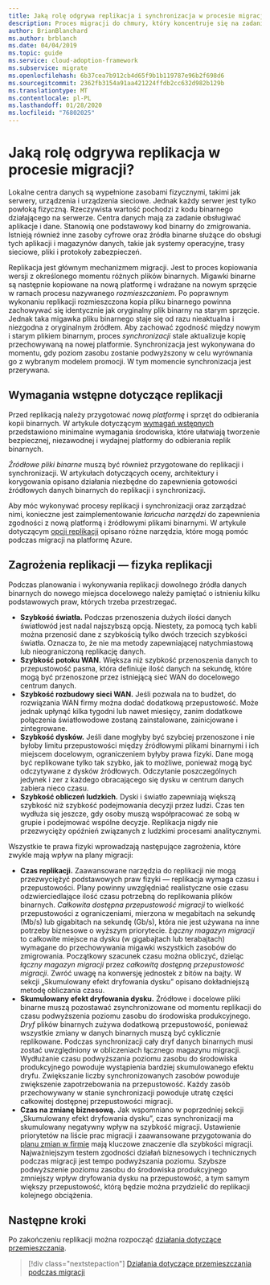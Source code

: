 ```yaml
---
title: Jaką rolę odgrywa replikacja i synchronizacja w procesie migracji?
description: Proces migracji do chmury, który koncentruje się na zadaniach migrowania obciążeń do chmury.
author: BrianBlanchard
ms.author: brblanch
ms.date: 04/04/2019
ms.topic: guide
ms.service: cloud-adoption-framework
ms.subservice: migrate
ms.openlocfilehash: 6b37cea7b912cb4d65f9b1b119787e96b2f698d6
ms.sourcegitcommit: 2362fb3154a91aa421224ffdb2cc632d982b129b
ms.translationtype: MT
ms.contentlocale: pl-PL
ms.lasthandoff: 01/28/2020
ms.locfileid: "76802025"
---
```

<!-- markdownlint-disable MD026 -->

# <a name="what-role-does-replication-play-in-the-migration-process"></a>Jaką rolę odgrywa replikacja w procesie migracji?

Lokalne centra danych są wypełnione zasobami fizycznymi, takimi jak serwery, urządzenia i urządzenia sieciowe. Jednak każdy serwer jest tylko powłoką fizyczną. Rzeczywista wartość pochodzi z kodu binarnego działającego na serwerze. Centra danych mają za zadanie obsługiwać aplikacje i dane. Stanowią one podstawowy kod binarny do zmigrowania. Istnieją również inne zasoby cyfrowe oraz źródła binarne służące do obsługi tych aplikacji i magazynów danych, takie jak systemy operacyjne, trasy sieciowe, pliki i protokoły zabezpieczeń.

Replikacja jest głównym mechanizmem migracji. Jest to proces kopiowania wersji z określonego momentu różnych plików binarnych. Migawki binarne są następnie kopiowane na nową platformę i wdrażane na nowym sprzęcie w ramach procesu nazywanego *rozmieszczaniem*. Po poprawnym wykonaniu replikacji rozmieszczona kopia pliku binarnego powinna zachowywać się identycznie jak oryginalny plik binarny na starym sprzęcie. Jednak taka migawka pliku binarnego staje się od razu nieaktualna i niezgodna z oryginalnym źródłem. Aby zachować zgodność między nowym i starym plikiem binarnym, proces *synchronizacji* stale aktualizuje kopię przechowywaną na nowej platformie. Synchronizacja jest wykonywana do momentu, gdy poziom zasobu zostanie podwyższony w celu wyrównania go z wybranym modelem promocji. W tym momencie synchronizacja jest przerywana.

## <a name="required-prerequisites-to-replication"></a>Wymagania wstępne dotyczące replikacji

Przed replikacją należy przygotować *nową platformę* i sprzęt do odbierania kopii binarnych. W artykule dotyczącym [wymagań wstępnych](../prerequisites/index.md) przedstawiono minimalne wymagania środowiska, które ułatwiają tworzenie bezpiecznej, niezawodnej i wydajnej platformy do odbierania replik binarnych.

*Źródłowe pliki binarne* muszą być również przygotowane do replikacji i synchronizacji. W artykułach dotyczących oceny, architektury i korygowania opisano działania niezbędne do zapewnienia gotowości źródłowych danych binarnych do replikacji i synchronizacji.

Aby móc wykonywać procesy replikacji i synchronizacji oraz zarządzać nimi, konieczne jest zaimplementowanie *łańcucha narzędzi* do zapewnienia zgodności z nową platformą i źródłowymi plikami binarnymi. W artykule dotyczącym [opcji replikacji](./replicate-options.md) opisano różne narzędzia, które mogą pomóc podczas migracji na platformę Azure.

## <a name="replication-risks---physics-of-replication"></a>Zagrożenia replikacji — fizyka replikacji

Podczas planowania i wykonywania replikacji dowolnego źródła danych binarnych do nowego miejsca docelowego należy pamiętać o istnieniu kilku podstawowych praw, których trzeba przestrzegać.

- **Szybkość światła.** Podczas przenoszenia dużych ilości danych światłowód jest nadal najszybszą opcją. Niestety, za pomocą tych kabli można przenosić dane z szybkością tylko dwóch trzecich szybkości światła. Oznacza to, że nie ma metody zapewniającej natychmiastową lub nieograniczoną replikację danych.
- **Szybkość potoku WAN.** Większa niż szybkość przenoszenia danych to przepustowość pasma, która definiuje ilość danych na sekundę, które mogą być przenoszone przez istniejącą sieć WAN do docelowego centrum danych.
- **Szybkość rozbudowy sieci WAN.** Jeśli pozwala na to budżet, do rozwiązania WAN firmy można dodać dodatkową przepustowość. Może jednak upłynąć kilka tygodni lub nawet miesięcy, zanim dodatkowe połączenia światłowodowe zostaną zainstalowane, zainicjowane i zintegrowane.
- **Szybkość dysków.** Jeśli dane mogłyby być szybciej przenoszone i nie byłoby limitu przepustowości między źródłowymi plikami binarnymi i ich miejscem docelowym, ograniczeniem byłyby prawa fizyki. Dane mogą być replikowane tylko tak szybko, jak to możliwe, ponieważ mogą być odczytywane z dysków źródłowych. Odczytanie poszczególnych jedynek i zer z każdego obracającego się dysku w centrum danych zabiera nieco czasu.
- **Szybkość obliczeń ludzkich.** Dyski i światło zapewniają większą szybkość niż szybkość podejmowania decyzji przez ludzi. Czas ten wydłuża się jeszcze, gdy osoby muszą współpracować ze sobą w grupie i podejmować wspólne decyzje. Replikacja nigdy nie przezwycięży opóźnień związanych z ludzkimi procesami analitycznymi.

Wszystkie te prawa fizyki wprowadzają następujące zagrożenia, które zwykle mają wpływ na plany migracji:

- **Czas replikacji.** Zaawansowane narzędzia do replikacji nie mogą przezwyciężyć podstawowych praw fizyki &mdash; replikacja wymaga czasu i przepustowości. Plany powinny uwzględniać realistyczne osie czasu odzwierciedlające ilość czasu potrzebną do replikowania plików binarnych. *Całkowita dostępna przepustowość migracji* to wielkość przepustowości z ograniczeniami, mierzona w megabitach na sekundę (Mb/s) lub gigabitach na sekundę (Gb/s), która nie jest używana na inne potrzeby biznesowe o wyższym priorytecie. *Łączny magazyn migracji* to całkowite miejsce na dysku (w gigabajtach lub terabajtach) wymagane do przechowywania migawki wszystkich zasobów do zmigrowania. Początkowy szacunek czasu można obliczyć, dzieląc *łączny magazyn migracji* przez *całkowitą dostępną przepustowość migracji*. Zwróć uwagę na konwersję jednostek z bitów na bajty. W sekcji „Skumulowany efekt dryfowania dysku” opisano dokładniejszą metodę obliczania czasu.
- **Skumulowany efekt dryfowania dysku.** Źródłowe i docelowe pliki binarne muszą pozostawać zsynchronizowane od momentu replikacji do czasu podwyższenia poziomu zasobu do środowiska produkcyjnego. *Dryf* plików binarnych zużywa dodatkową przepustowość, ponieważ wszystkie zmiany w danych binarnych muszą być cyklicznie replikowane. Podczas synchronizacji cały dryf danych binarnych musi zostać uwzględniony w obliczeniach łącznego magazynu migracji. Wydłużanie czasu podwyższania poziomu zasobu do środowiska produkcyjnego powoduje wystąpienia bardziej skumulowanego efektu dryfu. Zwiększanie liczby synchronizowanych zasobów powoduje zwiększenie zapotrzebowania na przepustowość. Każdy zasób przechowywany w stanie synchronizacji powoduje utratę części całkowitej dostępnej przepustowości migracji.
- **Czas na zmianę biznesową.** Jak wspomniano w poprzedniej sekcji „Skumulowany efekt dryfowania dysku”, czas synchronizacji ma skumulowany negatywny wpływ na szybkość migracji. Ustawienie priorytetów na liście prac migracji i zaawansowane przygotowania do [planu zmian w firmie](../optimize/business-change-plan.md) mają kluczowe znaczenie dla szybkości migracji. Najważniejszym testem zgodności działań biznesowych i technicznych podczas migracji jest tempo podwyższania poziomu. Szybsze podwyższenie poziomu zasobu do środowiska produkcyjnego zmniejszy wpływ dryfowania dysku na przepustowość, a tym samym większy przepustowość, którą będzie można przydzielić do replikacji kolejnego obciążenia.

## <a name="next-steps"></a>Następne kroki

Po zakończeniu replikacji można rozpocząć [działania dotyczące przemieszczania](./stage.md).

> [!div class="nextstepaction"]
> [Działania dotyczące przemieszczania podczas migracji](./stage.md)
